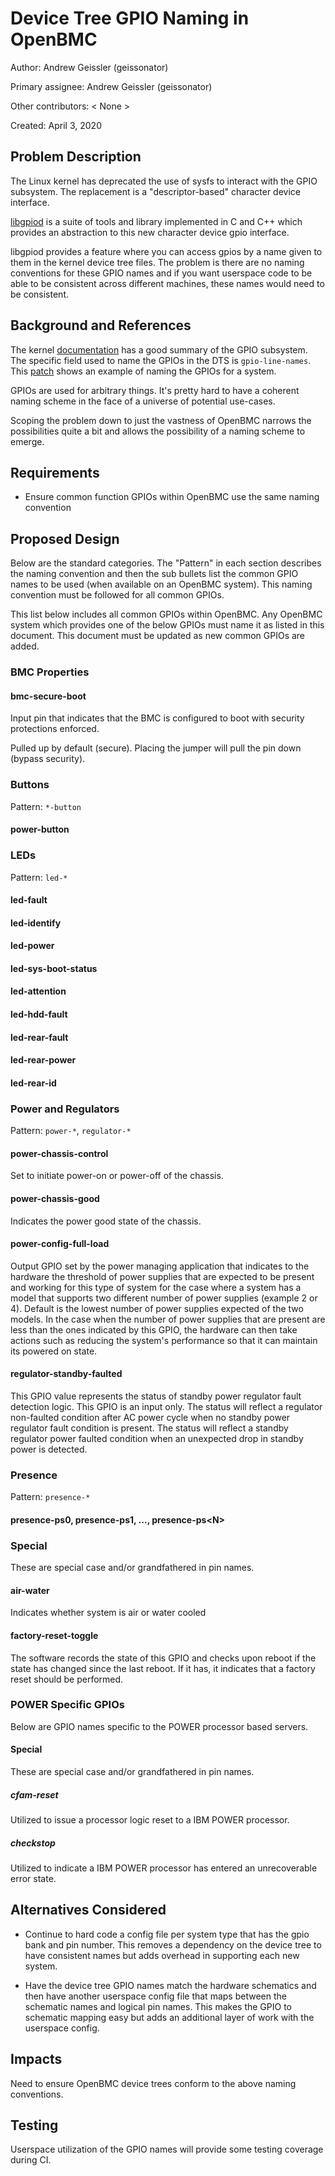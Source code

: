 # Device Tree GPIO Naming in OpenBMC

Author: Andrew Geissler (geissonator)

Primary assignee: Andrew Geissler (geissonator)

Other contributors:
  < None >

Created: April 3, 2020

## Problem Description
The Linux kernel has deprecated the use of sysfs to interact with the GPIO
subsystem. The replacement is a "descriptor-based" character device interface.

[libgpiod][1] is a suite of tools and library implemented in C and C++ which
provides an abstraction to this new character device gpio interface.

libgpiod provides a feature where you can access gpios by a name given to
them in the kernel device tree files. The problem is there are no naming
conventions for these GPIO names and if you want userspace code to be able
to be consistent across different machines, these names would need to be
consistent.

## Background and References
The kernel [documentation][2] has a good summary of the GPIO subsystem. The
specific field used to name the GPIOs in the DTS is `gpio-line-names`.
This [patch][3] shows an example of naming the GPIOs for a system.

GPIOs are used for arbitrary things. It's pretty hard to have a coherent naming
scheme in the face of a universe of potential use-cases.

Scoping the problem down to just the vastness of OpenBMC narrows the
possibilities quite a bit and allows the possibility of a naming scheme to
emerge.

## Requirements
- Ensure common function GPIOs within OpenBMC use the same naming convention

## Proposed Design
Below are the standard categories. The "Pattern" in each section describes the
naming convention and then the sub bullets list the common GPIO names to
be used (when available on an OpenBMC system). This naming convention must be
followed for all common GPIOs.

This list below includes all common GPIOs within OpenBMC. Any OpenBMC
system which provides one of the below GPIOs must name it as listed in
this document. This document must be updated as new common GPIOs are added.

### BMC Properties

#### bmc-secure-boot
Input pin that indicates that the BMC is configured to boot with security
protections enforced.

Pulled up by default (secure). Placing the jumper will pull the pin down
(bypass security).

### Buttons
Pattern: `*-button`

#### power-button

### LEDs
Pattern: `led-*`

#### led-fault
#### led-identify
#### led-power
#### led-sys-boot-status
#### led-attention
#### led-hdd-fault
#### led-rear-fault
#### led-rear-power
#### led-rear-id

### Power and Regulators
Pattern: `power-*`, `regulator-*`

#### power-chassis-control
Set to initiate power-on or power-off of the chassis.

#### power-chassis-good
Indicates the power good state of the chassis.

#### power-config-full-load
Output GPIO set by the power managing application that indicates to the hardware
the threshold of power supplies that are expected to be present and working for
this type of system for the case where a system has a model that supports two
different number of power supplies (example 2 or 4). Default is the lowest
number of power supplies expected of the two models. In the case when the number
of power supplies that are present are less than the ones indicated by this
GPIO, the hardware can then take actions such as reducing the system's
performance so that it can maintain its powered on state.

#### regulator-standby-faulted
This GPIO value represents the status of standby power regulator fault detection
logic. This GPIO is an input only. The status will reflect a regulator
non-faulted condition after AC power cycle when no standby power regulator fault
condition is present. The status will reflect a standby regulator power faulted
condition when an unexpected drop in standby power is detected.

### Presence
Pattern: `presence-*`

#### presence-ps0, presence-ps1, ..., presence-ps\<N>

### Special
These are special case and/or grandfathered in pin names.

#### air-water
Indicates whether system is air or water cooled

#### factory-reset-toggle
The software records the state of this GPIO and checks upon reboot if the state
has changed since the last reboot. If it has, it indicates that a factory reset
should be performed.

### POWER Specific GPIOs
Below are GPIO names specific to the POWER processor based servers.

#### Special
These are special case and/or grandfathered in pin names.

##### cfam-reset
Utilized to issue a processor logic reset to a IBM POWER processor.

##### checkstop
Utilized to indicate a IBM POWER processor has entered an unrecoverable error
state.

## Alternatives Considered
- Continue to hard code a config file per system type that has the
gpio bank and pin number. This removes a dependency on the device tree to
have consistent names but adds overhead in supporting each new system.

- Have the device tree GPIO names match the hardware schematics and then
have another userspace config file that maps between the schematic names
and logical pin names. This makes the GPIO to schematic mapping easy but
adds an additional layer of work with the userspace config.

## Impacts
Need to ensure OpenBMC device trees conform to the above naming conventions.

## Testing
Userspace utilization of the GPIO names will provide some testing coverage
during CI.

[1]: https://git.kernel.org/pub/scm/libs/libgpiod/libgpiod.git/about/
[2]: https://www.kernel.org/doc/html/latest/driver-api/gpio/index.html
[3]: https://lore.kernel.org/linux-arm-kernel/20200306170218.79698-1-geissonator@yahoo.com/
